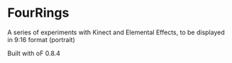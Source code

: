 # FourRings

A series of experiments with Kinect and Elemental Effects, to be displayed in 9:16 format (portrait)

Built with oF 0.8.4
